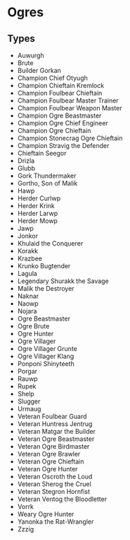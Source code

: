 # Ogres
## Types

* Auwurgh
* Brute
* Builder Gorkan
* Champion Chief Otyugh
* Champion Chieftain Kremlock
* Champion Foulbear Chieftain
* Champion Foulbear Master Trainer
* Champion Foulbear Weapon Master
* Champion Ogre Beastmaster
* Champion Ogre Chief Engineer
* Champion Ogre Chieftain
* Champion Stonecrag Ogre Chieftain
* Champion Stravig the Defender
* Chieftain Seegor
* Drizla
* Glubb
* Gork Thundermaker
* Gortho, Son of Malik
* Hawp
* Herder Curlwp
* Herder Krink
* Herder Larwp
* Herder Mowp
* Jawp
* Jonkor
* Khulaid the Conquerer
* Korakk
* Krazbee
* Krunko Bugtender
* Lagula
* Legendary Shurakk the Savage
* Malik the Destroyer
* Naknar
* Naowp
* Nojara
* Ogre Beastmaster
* Ogre Brute
* Ogre Hunter
* Ogre Villager
* Ogre Villager Grunte
* Ogre Villager Klang
* Ponponi Shinyteeth
* Porgar
* Rauwp
* Rupek
* Shelp
* Slugger
* Urmaug
* Veteran Foulbear Guard
* Veteran Huntress Jentrug
* Veteran Matgar the Builder
* Veteran Ogre Beastmaster
* Veteran Ogre Birdmaster
* Veteran Ogre Brawler
* Veteran Ogre Chieftain
* Veteran Ogre Hunter
* Veteran Oscroth the Loud
* Veteran Sherog the Cruel
* Veteran Stegron Hornfist
* Veteran Ventog the Bloodletter
* Vorrk
* Weary Ogre Hunter
* Yanonka the Rat-Wrangler
* Zzzig
